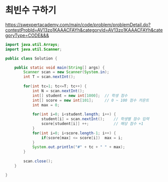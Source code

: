 # 최빈수 구하기
https://swexpertacademy.com/main/code/problem/problemDetail.do?contestProbId=AV13zo1KAAACFAYh&categoryId=AV13zo1KAAACFAYh&categoryType=CODE&&&
  
```java
import java.util.Arrays;
import java.util.Scanner;

public class Solution {

	public static void main(String[] args) {
		Scanner scan = new Scanner(System.in);
		int T = scan.nextInt();
		
		for(int tc=1; tc<=T; tc++) {
			int N = scan.nextInt();
			int[] student = new int[1000];	// 학생 점수
			int[] score = new int[101];		// 0 ~ 100 점수 카운트
			int max = 0;
			
			for(int i=0; i<student.length; i++) {
				student[i] = scan.nextInt();	// 학생별 점수 입력
				score[student[i]] ++;			// 해당 점수 +1
			}
			for(int i=0; i<score.length-1; i++) {
				if(score[max] <= score[i])	max = i;
			}
			System.out.println("#" + tc + " " + max);
		}
		
		scan.close();
	}

}

```
